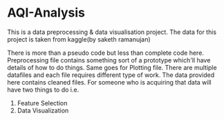 # AQI-Analysis
This is a data preprocessing &amp; data visualisation project.
The data for this project is taken from kaggle(by saketh ramanujan)

There is more than a pseudo code but less than complete code here. Preprocessing file contains something sort of a prototype which'll have details of how to do things.
Same goes for Plotting file.
There are multiple datafiles and each file requires different type of work. 
The data provided here contains cleaned files. For someone who is acquiring that data will have two things to do i.e.
1) Feature Selection
2) Data Visualization
